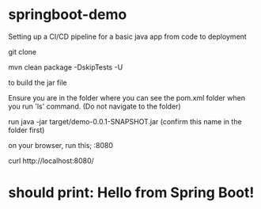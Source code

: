 # springboot-demo
Setting up a CI/CD pipeline for a basic java app from code to deployment


git clone 


mvn clean package -DskipTests -U

to build the jar file


Ensure you are in the folder where you can see the pom.xml folder when you run 'ls' command. (Do not navigate to the folder)


run  java -jar target/demo-0.0.1-SNAPSHOT.jar (confirm this name in the folder first) 


on your browser, run this; <your IP>:8080


curl http://localhost:8080/
# should print: Hello from Spring Boot!

